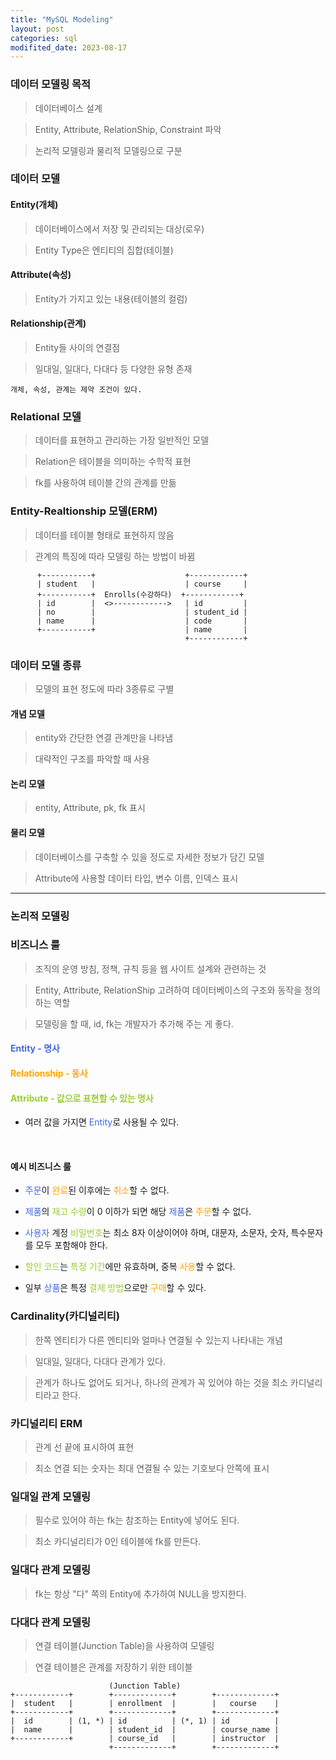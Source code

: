 ```yaml
---
title: "MySQL Modeling"
layout: post
categories: sql
modifited_date: 2023-08-17
---  
```


### 데이터 모델링 목적
> 데이터베이스 설계

> Entity, Attribute, RelationShip, Constraint 파악

> 논리적 모델링과 물리적 모델링으로 구분


### 데이터 모델
#### Entity(개체)
> 데이터베이스에서 저장 및 관리되는 대상(로우)

> Entity Type은 엔티티의 집합(테이블)

#### Attribute(속성)
> Entity가 가지고 있는 내용(테이블의 컬럼)

#### Relationship(관계)
> Entity들 사이의 연결점

> 일대일, 일대다, 다대다 등 다양한 유형 존재

`개체, 속성, 관계는 제약 조건이 있다.`


### Relational 모델
> 데이터를 표현하고 관리하는 가장 일반적인 모델 

> Relation은 테이블을 의미하는 수학적 표현

> fk를 사용하여 테이블 간의 관계를 만듦


### Entity-Realtionship 모델(ERM)
> 데이터를 테이블 형태로 표현하지 않음

> 관계의 특징에 따라 모델링 하는 방법이 바뀜

```
      +-----------+                    +------------+
      | student   |                    | course     |
      +-----------+  Enrolls(수강하다)  +------------+
      | id        |  <>------------>   | id         | 
      | no        |                    | student_id |
      | name      |                    | code       |  
      +-----------+                    | name       |
                                       +------------+
```


### 데이터 모델 종류
> 모델의 표현 정도에 따라 3종류로 구별

#### 개념 모델
> entity와 간단한 연결 관계만을 나타냄

> 대략적인 구조를 파악할 때 사용

#### 논리 모델
> entity, Attribute, pk, fk 표시

#### 물리 모델
> 데이터베이스를 구축할 수 있을 정도로 자세한 정보가 담긴 모델

> Attribute에 사용할 데이터 타입, 변수 이름, 인덱스 표시

---

### 논리적 모델링

### 비즈니스 룰
> 조직의 운영 방침, 정책, 규칙 등을 웹 사이트 설계와 관련하는 것

> Entity, Attribute, RelationShip 고려하여 데이터베이스의 구조와 동작을 정의하는 역할

> 모델링을 할 때, id, fk는 개발자가 추가해 주는 게 좋다.


#### <span style="color: royalblue">Entity - 명사</span>

#### <span style="color: orange">Relationship - 동사</span>

#### <span style="color: yellowgreen">Attribute - 값으로 표현할 수 있는 명사</span>
- 여러 값을 가지면 <span style="color: royalblue">Entity</span>로 사용될 수 있다.

<br>

#### 예시 비즈니스 룰 
- <span style="color: royalblue">주문</span>이 <span style="color: orange">완료</span>된 이후에는 <span style="color: orange">취소</span>할 수 없다.

- <span style="color: royalblue">제품</span>의 <span style="color: yellowgreen">재고 수량</span>이 0 이하가 되면 해당 <span style="color: royalblue">제품</span>은 <span style="color: orange">주문</span>할 수 없다.

- <span style="color: royalblue">사용자</span> 계정 <span style="color: yellowgreen">비밀번호</span>는 최소 8자 이상이어야 하며,
대문자, 소문자, 숫자, 특수문자를 모두 포함해야 한다.

- <span style="color: yellowgreen">할인 코드</span>는 <span style="color: yellowgreen">특정 기간</span>에만 유효하며, 중복 <span style="color: orange">사용</span>할 수 없다.

- 일부 <span style="color: royalblue">상품</span>은 특정 <span style="color: yellowgreen">결제 방법</span>으로만 <span style="color: orange">구매</span>할 수 있다.


### Cardinality(카디널리티)
> 한쪽 엔티티가 다른 엔티티와 얼마나 연결될 수 있는지 나타내는 개념

> 일대일, 일대다, 다대다 관계가 있다.

> 관계가 하나도 없어도 되거나, 하나의 관계가 꼭 있어야 하는 것을 최소 카디널리티라고 한다.


### 카디널리티 ERM
> 관계 선 끝에 표시하여 표현

> 최소 연결 되는 숫자는 최대 연결될 수 있는 기호보다 안쪽에 표시


### 일대일 관계 모델링
> 필수로 있어야 하는 fk는 참조하는 Entity에 넣어도 된다.

> 최소 카디널리티가 0인 테이블에 fk를 만든다.


### 일대다 관계 모델링
> fk는 항상 "다" 쪽의 Entity에 추가하여 NULL을 방지한다.


### 다대다 관계 모델링
> 연결 테이블(Junction Table)을 사용하여 모델링

> 연결 테이블은 관계를 저장하기 위한 테이블

```
                      (Junction Table)
+------------+        +-------------+        +-------------+
|  student   |        | enrollment  |        |   course    |
+------------+        +-------------+        +-------------+
|  id        | (1, *) | id          | (*, 1) | id          |
|  name      |        | student_id  |        | course_name |
+------------+        | course_id   |        | instructor  |
                      +-------------+        +-------------+
```